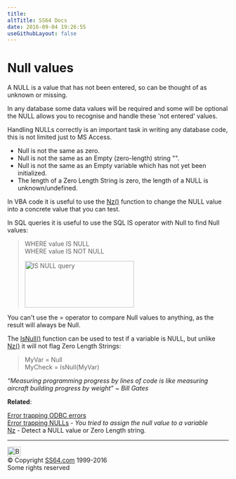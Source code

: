 ```yaml
---
title:
altTitle: SS64 Docs
date: 2016-09-04 19:26:55
useGithubLayout: false
---
```

<!-- #BeginLibraryItem "/Library/head_access_syntax.lbi" --><!-- #EndLibraryItem -->
<h1>Null values</h1>
<p>A NULL is a value that has not been entered, so can be thought of as unknown or missing.</p>
<p>In any database some data values will be required and some will be optional the NULL allows you to recognise and handle these 'not entered' values.</p>
<p>Handling NULLs correctly is an important task in writing any database code, this is not limited just to MS Access.</p>
<ul>
<li>Null is not the same as zero.</li>
<li> Null is not the same as an Empty (zero-length) string "".</li>
<li> Null is not the same as an Empty variable which has not yet been initialized.</li>
<li>The length of a Zero Length String is zero, the length of a NULL is unknown/undefined.</li>
</ul>
<p>In VBA code it is useful to use the <a href="nz.html">Nz()</a> function to change the NULL value into a concrete value that you can test. </p>
<p>In SQL queries  it is useful to use the SQL <span class="code">IS</span> operator with <span class="code">Null</span> to find Null values:</p>
<blockquote>
<p class="code">WHERE value IS NULL<br>
WHERE value IS NOT NULL</p>
<p class="code"><img src="null.png" width="248" height="106" alt="IS NULL query"></p>
</blockquote>
<p>You can't use the = operator to compare Null values to anything, as the result will always be Null.</p>
<p>The <a href="isnull.html">IsNull()</a> function can be used to test if a variable is NULL, but unlike <a href="nz.html">Nz()</a> it will not flag Zero Length Strings:</p>
<blockquote>
<p class="code">MyVar = Null <br>
MyCheck = IsNull(MyVar)</p>
</blockquote>
<p class="quote"><i>“Measuring programming progress by lines of code is like measuring aircraft building progress by weight” ~ Bill Gates </i></p>
<p><b>Related</b>:</p>
<p><a href="syntax-odbc-error.html">Error trapping ODBC errors</a><br>
<a href="syntax-null-value-error.html">Error trapping NULLs</a> - <i>You tried to assign the null value to a variable </i><br>
<a href="nz.html">Nz</a> - Detect a NULL value or Zero Length string.<br>
</p><!-- #BeginLibraryItem "/Library/foot_access.lbi" --><p>
<!-- access -->

<hr>
<div id="bl" class="footer"><a href="syntax-null.html#"><img src="../images/top.png" width="30" height="22" alt="Back to the Top"></a></div>
<div id="br" class="footer, tagline">© Copyright <a href="http://ss64.com/">SS64.com</a> 1999-2016<br>
Some rights reserved</div><!-- #EndLibraryItem --><p></p>

